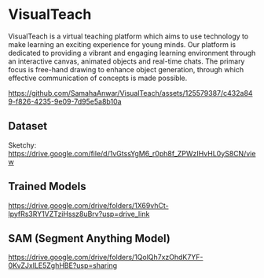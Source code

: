 # VisualTeach
VisualTeach is a virtual teaching platform which aims to use technology to make learning an exciting experience for young minds. Our platform is dedicated to providing a vibrant and engaging learning environment through an interactive canvas, animated objects and real-time chats. The primary focus is free-hand drawing to enhance object generation, through which effective communication of concepts is made possible.


https://github.com/SamahaAnwar/VisualTeach/assets/125579387/c432a849-f826-4235-9e09-7d95e5a8b10a


## Dataset
Sketchy: https://drive.google.com/file/d/1vGtssYgM6_r0ph8f_ZPWzIHvHL0yS8CN/view

## Trained Models
https://drive.google.com/drive/folders/1X69vhCt-lpyfRs3RY1VZTziHssz8uBrv?usp=drive_link

## SAM (Segment Anything Model) 
https://drive.google.com/drive/folders/1QolQh7xzOhdK7YF-0KvZJxlLE5ZghHBE?usp=sharing



